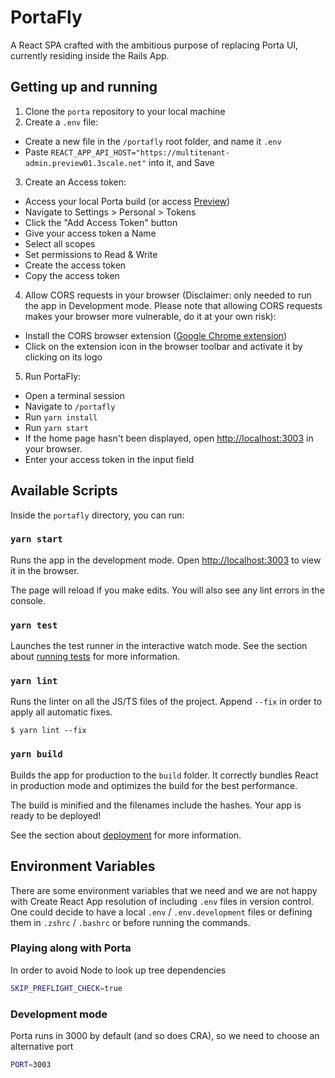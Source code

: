 # PortaFly
A React SPA crafted with the ambitious purpose of replacing Porta UI, currently residing inside the Rails App.

## Getting up and running
1. Clone the `porta` repository to your local machine
2. Create a `.env` file:
  * Create a new file in the `/portafly` root folder, and name it `.env`
  * Paste `REACT_APP_API_HOST="https://multitenant-admin.preview01.3scale.net"` into it, and Save
3. Create an Access token:
  * Access your local Porta build (or access [Preview](https://multitenant-admin.preview01.3scale.net/))
  * Navigate to Settings > Personal > Tokens
  * Click the "Add Access Token" button
  * Give your access token a Name
  * Select all scopes
  * Set permissions to Read & Write
  * Create the access token
  * Copy the access token
4. Allow CORS requests in your browser (Disclaimer: only needed to run the app in Development mode. Please note that allowing CORS requests makes your browser more vulnerable, do it at your own risk):
  * Install the CORS browser extension ([Google Chrome extension](https://chrome.google.com/webstore/detail/allow-cors-access-control/lhobafahddgcelffkeicbaginigeejlf))
  * Click on the extension icon in the browser  toolbar and activate it by clicking on its logo
5. Run PortaFly:
  * Open a terminal session
  * Navigate to `/portafly`
  * Run `yarn install`
  * Run `yarn start`
  * If the home page hasn't been displayed, open [http://localhost:3003](http://localhost:3003) in your browser.
  * Enter your access token in the input field

## Available Scripts

Inside the `portafly` directory, you can run:

### `yarn start`

Runs the app in the development mode.
Open [http://localhost:3003](http://localhost:3003) to view it in the browser.

The page will reload if you make edits.
You will also see any lint errors in the console.

### `yarn test`

Launches the test runner in the interactive watch mode.
See the section about [running tests](https://facebook.github.io/create-react-app/docs/running-tests) for more information.

### `yarn lint`

Runs the linter on all the JS/TS files of the project. Append `--fix` in order to apply all automatic fixes.
```
$ yarn lint --fix
```

### `yarn build`

Builds the app for production to the `build` folder.
It correctly bundles React in production mode and optimizes the build for the best performance.

The build is minified and the filenames include the hashes.
Your app is ready to be deployed!

See the section about [deployment](https://facebook.github.io/create-react-app/docs/deployment) for more information.

## Environment Variables

There are some environment variables that we need and we are not happy with Create React App resolution of including `.env` files in version control.
One could decide to have a local `.env` / `.env.development` files or defining them in `.zshrc` / `.bashrc` or before  running the commands.

### Playing along with Porta

In order to avoid Node to look up tree dependencies
```bash
SKIP_PREFLIGHT_CHECK=true
```

### Development mode

Porta runs in 3000 by default (and so does CRA), so we need to choose an alternative port
```bash
PORT=3003
```
